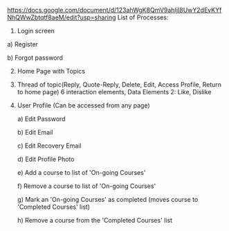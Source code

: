 https://docs.google.com/document/d/123ahWgK8QmV9ahIjI8UwY2dEvKYfNhQWwZbtqtf8aeM/edit?usp=sharing
List of Processes:

1. Login screen
   
  a) Register
  
  b) Forgot password
  
2. Home Page with Topics
3. Thread of topic(Reply, Quote-Reply, Delete, Edit, Access Profile, Return to home page) 6 interaction elements, Data Elements 2: Like, Dislike
4. User Profile (Can be accessed from any page)
   
   a) Edit Password
   
   b) Edit Email
   
   c) Edit Recovery Email
   
   d) Edit Profile Photo
   
   e) Add a course to list of 'On-going Courses'
   
   f) Remove a course to list of 'On-going Courses'
   
   g) Mark an 'On-going Courses' as completed (moves course to 'Completed Courses' list)
   
   h) Remove a course from the 'Completed Courses' list
   
